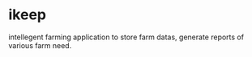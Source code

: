 # ikeep
intellegent farming application to store farm datas, generate reports of various farm need.
